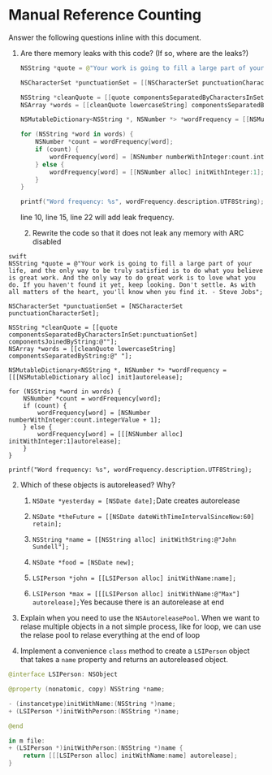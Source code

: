# Manual Reference Counting

Answer the following questions inline with this document.

1. Are there memory leaks with this code? (If so, where are the leaks?)

	```swift
	NSString *quote = @"Your work is going to fill a large part of your life, and the only way to be truly satisfied is to do what you believe is great work. And the only way to do great work is to love what you do. If you haven't found it yet, keep looking. Don't settle. As with all matters of the heart, you'll know when you find it. - Steve Jobs";

	NSCharacterSet *punctuationSet = [[NSCharacterSet punctuationCharacterSet] retain];

	NSString *cleanQuote = [[quote componentsSeparatedByCharactersInSet:punctuationSet] componentsJoinedByString:@""];
	NSArray *words = [[cleanQuote lowercaseString] componentsSeparatedByString:@" "];

	NSMutableDictionary<NSString *, NSNumber *> *wordFrequency = [[NSMutableDictionary alloc] init];

	for (NSString *word in words) {
		NSNumber *count = wordFrequency[word];
		if (count) {
			wordFrequency[word] = [NSNumber numberWithInteger:count.integerValue + 1];
		} else {
			wordFrequency[word] = [[NSNumber alloc] initWithInteger:1];
		}
	}

	printf("Word frequency: %s", wordFrequency.description.UTF8String);
    
    
	```
    line 10, line 15, line 22 will add leak frequency.
    

	2. Rewrite the code so that it does not leak any memory with ARC disabled

```
swift
NSString *quote = @"Your work is going to fill a large part of your life, and the only way to be truly satisfied is to do what you believe is great work. And the only way to do great work is to love what you do. If you haven't found it yet, keep looking. Don't settle. As with all matters of the heart, you'll know when you find it. - Steve Jobs";

NSCharacterSet *punctuationSet = [NSCharacterSet punctuationCharacterSet];

NSString *cleanQuote = [[quote componentsSeparatedByCharactersInSet:punctuationSet] componentsJoinedByString:@""];
NSArray *words = [[cleanQuote lowercaseString] componentsSeparatedByString:@" "];

NSMutableDictionary<NSString *, NSNumber *> *wordFrequency = [[[NSMutableDictionary alloc] init]autorelease];

for (NSString *word in words) {
    NSNumber *count = wordFrequency[word];
    if (count) {
        wordFrequency[word] = [NSNumber numberWithInteger:count.integerValue + 1];
    } else {
        wordFrequency[word] = [[[NSNumber alloc] initWithInteger:1]autorelease];
    }
}

printf("Word frequency: %s", wordFrequency.description.UTF8String);

```

2. Which of these objects is autoreleased?  Why?

	1. `NSDate *yesterday = [NSDate date];`Date creates autorelease
	
	2. `NSDate *theFuture = [[NSDate dateWithTimeIntervalSinceNow:60] retain];`
	
	3. `NSString *name = [[NSString alloc] initWithString:@"John Sundell"];`
	
	4. `NSDate *food = [NSDate new];`
	
	5. `LSIPerson *john = [[LSIPerson alloc] initWithName:name];`
	
	6. `LSIPerson *max = [[[LSIPerson alloc] initWithName:@"Max"] autorelease];`Yes because there is an autorelease at end

3. Explain when you need to use the `NSAutoreleasePool`.
When we want to relase multiple objects in a not simple process, like for loop, we can use the relase pool to relase everything at the end of loop

4. Implement a convenience `class` method to create a `LSIPerson` object that takes a `name` property and returns an autoreleased object.

```swift
@interface LSIPerson: NSObject

@property (nonatomic, copy) NSString *name;

- (instancetype)initWithName:(NSString *)name;
+ (LSIPerson *)initWithPerson:(NSString *)name;

@end

in m file:
+ (LSIPerson *)initWithPerson:(NSString *)name {
    return [[[LSIPerson alloc] initWithName:name] autorelease];
}

```
